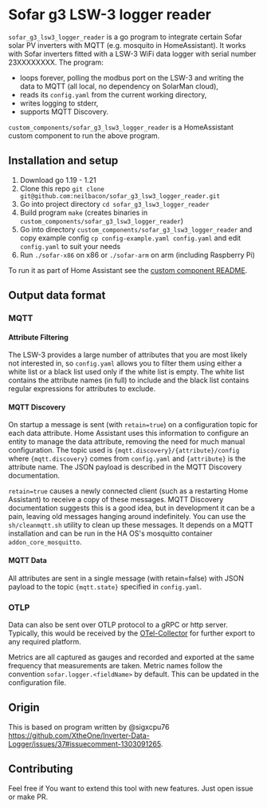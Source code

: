 # Sofar g3 LSW-3 logger reader

`sofar_g3_lsw3_logger_reader` is a go program to integrate certain Sofar solar PV inverters with MQTT (e.g. mosquito in HomeAssistant).
It works with Sofar inverters fitted with a LSW-3 WiFi data logger with serial number 23XXXXXXXX.
The program:
 - loops forever, polling the modbus port on the LSW-3 and writing the data to MQTT (all local, no dependency on SolarMan cloud),
 - reads its `config.yaml` from the current working directory,
 - writes logging to stderr,
 - supports MQTT Discovery.

`custom_components/sofar_g3_lsw3_logger_reader` is a HomeAssistant custom component to run the above program.

## Installation and setup

1. Download go 1.19 - 1.21
2. Clone this repo `git clone git@github.com:neilbacon/sofar_g3_lsw3_logger_reader.git`
3. Go into project directory `cd sofar_g3_lsw3_logger_reader`
6. Build program `make` (creates binaries in `custom_components/sofar_g3_lsw3_logger_reader`)
4. Go into directory `custom_components/sofar_g3_lsw3_logger_reader` and copy example config `cp config-example.yaml config.yaml` and edit `config.yaml` to suit your needs
7. Run `./sofar-x86` on x86 or `./sofar-arm` on arm (including Raspberry Pi)

To run it as part of Home Assistant see the [custom component README](custom_components/sofar_g3_lsw3_logger_reader/README.md).

## Output data format

### MQTT

#### Attribute Filtering
The LSW-3 provides a large number of attributes that you are most likely not interested in, so `config.yaml` allows you to filter them using either a white list or a black list used only if the white list is empty. The white list contains the attribute names (in full) to include and the black list contains regular expressions for attributes to exclude.

#### MQTT Discovery
On startup a message is sent (with `retain=true`) on a configuration topic for each data attribute. Home Assistant uses this information to configure an entity to manage the data attribute, removing the need for much manual configuration. The topic used is `{mqtt.discovery}/{attribute}/config` where `{mqtt.discovery}` comes from `config.yaml` and `{attribute}` is the attribute name. The JSON payload is described in the MQTT Discovery documentation.

`retain=true` causes a newly connected client (such as a restarting Home Assistant) to receive a copy of these messages. MQTT Discovery documentation suggests this is a good idea, but in development it can be a pain, leaving old messages hanging around indefinitely. You can use the `sh/cleanmqtt.sh` utility to clean up these messages. It depends on a MQTT installation and can be run in the HA OS's mosquitto container `addon_core_mosquitto`.

#### MQTT Data

All attributes are sent in a single message (with retain=false) with JSON payload to the topic `{mqtt.state}` specified in `config.yaml`.

### OTLP
Data can also be sent over OTLP protocol to a gRPC or http server. Typically, this would be received by the 
[OTel-Collector](https://opentelemetry.io/docs/collector/) for further export to any required platform. 

Metrics are all captured as gauges and recorded and exported at the same frequency that measurements are taken. 
Metric names follow the convention `sofar.logger.<fieldName>` by default. This can be updated in the configuration file.

## Origin
This is based on program written by @sigxcpu76 https://github.com/XtheOne/Inverter-Data-Logger/issues/37#issuecomment-1303091265.

## Contributing
Feel free if You want to extend this tool with new features. Just open issue or make PR.